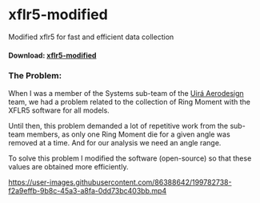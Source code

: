 # xflr5-modified
Modified xflr5 for fast and efficient data collection

#### Download: [xflr5-modified](https://drive.google.com/file/d/1sKnI0QAj-Iu1CbKzKAZiiWzRVASNluUx/view?usp=share_link)

### The Problem:
When I was a member of the Systems sub-team of the [Uirá Aerodesign](https://www.instagram.com/uira_aerodesign/) team, we had a problem related to the collection of Ring Moment with the XFLR5 software for all models.

Until then, this problem demanded a lot of repetitive work from the sub-team members, as only one Ring Moment die for a given angle was removed at a time. And for our analysis we need an angle range.

To solve this problem I modified the software (open-source) so that these values are obtained more efficiently.

https://user-images.githubusercontent.com/86388642/199782738-f2a9effb-9b8c-45a3-a8fa-0dd73bc403bb.mp4
